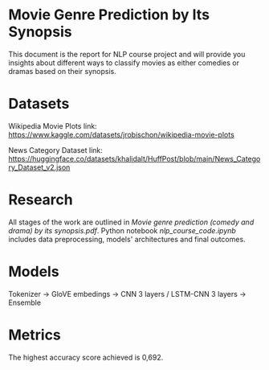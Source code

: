 # Movie Genre Prediction by Its Synopsis
This document is the report for NLP course project and will provide you insights about different ways to classify movies as either comedies or dramas based on their synopsis.

# Datasets
Wikipedia Movie Plots link: https://www.kaggle.com/datasets/jrobischon/wikipedia-movie-plots

News Category Dataset link: https://huggingface.co/datasets/khalidalt/HuffPost/blob/main/News_Category_Dataset_v2.json

# Research
All stages of the work are outlined in *Movie genre prediction (comedy and drama) by its synopsis.pdf*. Python notebook *nlp_course_code.ipynb* includes data preprocessing, models' architectures and final outcomes. 

# Models
Tokenizer -> GloVE embedings -> CNN 3 layers / LSTM-CNN 3 layers -> Ensemble

# Metrics
The highest accuracy score achieved is 0,692. 
